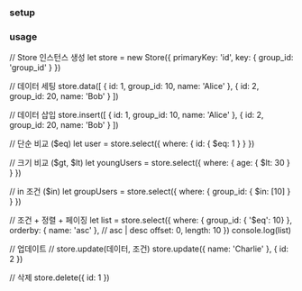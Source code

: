 ### setup

<script src="index.js"></script>
<script src="store.js"></script>


### usage

// Store 인스턴스 생성
let store = new Store({
    primaryKey: 'id',
    key: {
        group_id: 'group_id'
    }
})


// 데이터 세팅
store.data([
    { id: 1, group_id: 10, name: 'Alice' },
    { id: 2, group_id: 20, name: 'Bob' }
])

// 데이터 삽입
store.insert([
    { id: 1, group_id: 10, name: 'Alice' },
    { id: 2, group_id: 20, name: 'Bob' }
])

// 단순 비교 ($eq)
let user = store.select({
    where: { id: { $eq: 1 } }
})

// 크기 비교 ($gt, $lt)
let youngUsers = store.select({
    where: { age: { $lt: 30 } }
})

// in 조건 ($in)
let groupUsers = store.select({
    where: { group_id: { $in: [10] } }
})

// 조건 + 정렬 + 페이징
let list = store.select({
    where: { group_id: { '$eq': 10} },
    orderby: { name: 'asc' }, // asc | desc
    offset: 0,
    length: 10
})
console.log(list)

// 업데이트
// store.update(데이터, 조건)
store.update({ name: 'Charlie' }, { id: 2 })

// 삭제
store.delete({ id: 1 })
